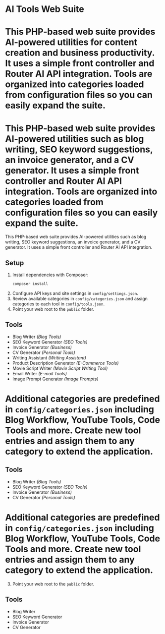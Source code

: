 # AI Tools Web Suite

This PHP-based web suite provides AI-powered utilities for content creation and business productivity. It uses a simple front controller and Router AI API integration. Tools are organized into categories loaded from configuration files so you can easily expand the suite.
=======

This PHP-based web suite provides AI-powered utilities such as blog writing, SEO keyword suggestions, an invoice generator, and a CV generator. It uses a simple front controller and Router AI API integration. Tools are organized into categories loaded from configuration files so you can easily expand the suite.
=======
This PHP-based web suite provides AI-powered utilities such as blog writing, SEO keyword suggestions, an invoice generator, and a CV generator. It uses a simple front controller and Router AI API integration.


## Setup
1. Install dependencies with Composer:
   ```bash
   composer install
   ```
2. Configure API keys and site settings in `config/settings.json`.
3. Review available categories in `config/categories.json` and assign categories to each tool in `config/tools.json`.
4. Point your web root to the `public` folder.

## Tools
- Blog Writer *(Blog Tools)*
- SEO Keyword Generator *(SEO Tools)*
- Invoice Generator *(Business)*
- CV Generator *(Personal Tools)*
- Writing Assistant *(Writing Assistant)*
- Product Description Generator *(E-Commerce Tools)*
- Movie Script Writer *(Movie Script Writing Tool)*
- Email Writer *(E-mail Tools)*
- Image Prompt Generator *(Image Prompts)*

Additional categories are predefined in `config/categories.json` including Blog Workflow, YouTube Tools, Code Tools and more. Create new tool entries and assign them to any category to extend the application.
=======

## Tools
- Blog Writer *(Blog Tools)*
- SEO Keyword Generator *(SEO Tools)*
- Invoice Generator *(Business)*
- CV Generator *(Personal Tools)*

Additional categories are predefined in `config/categories.json` including Blog Workflow, YouTube Tools, Code Tools and more. Create new tool entries and assign them to any category to extend the application.
=======
3. Point your web root to the `public` folder.

## Tools
- Blog Writer
- SEO Keyword Generator
- Invoice Generator
- CV Generator

